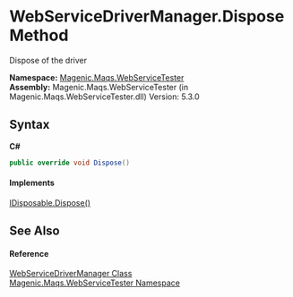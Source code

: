 # WebServiceDriverManager.Dispose Method 
 

Dispose of the driver

**Namespace:**&nbsp;<a href="MAQS_5/WebServices_AUTOGENERATED/Magenic-Maqs-WebServiceTester_Namespace">Magenic.Maqs.WebServiceTester</a><br />**Assembly:**&nbsp;Magenic.Maqs.WebServiceTester (in Magenic.Maqs.WebServiceTester.dll) Version: 5.3.0

## Syntax

**C#**<br />
``` C#
public override void Dispose()
```


#### Implements
<a href="http://msdn2.microsoft.com/en-us/library/es4s3w1d" target="_blank">IDisposable.Dispose()</a><br />

## See Also


#### Reference
<a href="MAQS_5/WebServices_AUTOGENERATED/WebServiceDriverManager_Class">WebServiceDriverManager Class</a><br /><a href="MAQS_5/WebServices_AUTOGENERATED/Magenic-Maqs-WebServiceTester_Namespace">Magenic.Maqs.WebServiceTester Namespace</a><br />